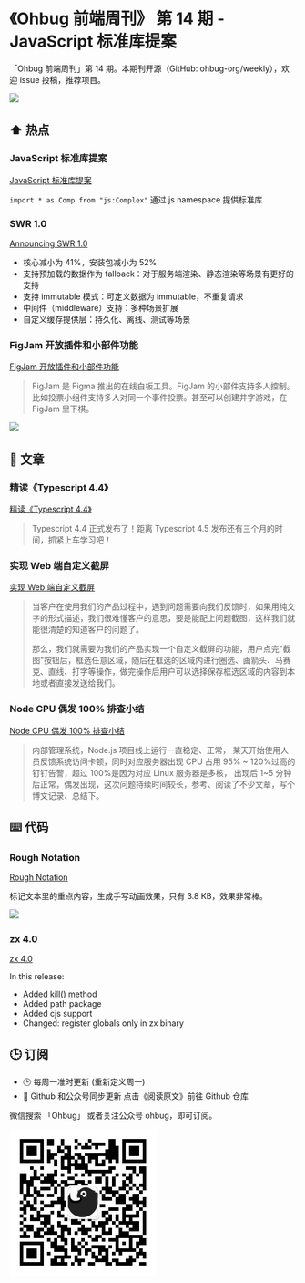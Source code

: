 # 《Ohbug 前端周刊》 第 14 期 - JavaScript 标准库提案

「Ohbug 前端周刊」第 14 期。本期刊开源（GitHub: ohbug-org/weekly），欢迎 issue 投稿，推荐项目。

![](https://images.unsplash.com/photo-1530679361860-63f81c6e9268?ixid=MnwxMjA3fDB8MHxwaG90by1wYWdlfHx8fGVufDB8fHx8&ixlib=rb-1.2.1&auto=format&fit=crop&w=2100&q=80)

## ⬆️ 热点

### JavaScript 标准库提案

[JavaScript 标准库提案](https://github.com/tc39/proposal-built-in-modules)

`import * as Comp from "js:Complex"` 通过 js namespace 提供标准库

### SWR 1.0

[Announcing SWR 1.0](https://swr.vercel.app/blog/swr-v1)

- 核心减小为 41%，安装包减小为 52%
- 支持预加载的数据作为 fallback：对于服务端渲染、静态渲染等场景有更好的支持
- 支持 immutable 模式：可定义数据为 immutable，不重复请求
- 中间件（middleware）支持：多种场景扩展
- 自定义缓存提供层：持久化、离线、测试等场景

### FigJam 开放插件和小部件功能

[FigJam 开放插件和小部件功能](https://www.figma.com/blog/bringing-the-power-of-our-open-platform-to-figjam/)

> FigJam 是 Figma 推出的在线白板工具。FigJam 的小部件支持多人控制。比如投票小组件支持多人对同一个事件投票。甚至可以创建井字游戏，在 FigJam 里下棋。

![](https://www.yuque.com/api/filetransfer/images?url=https%3A%2F%2Fupload-images.jianshu.io%2Fupload_images%2F5089-cf2d941f6458917d.png%3FimageMogr2%2Fauto-orient%2Fstrip%257CimageView2%2F2%2Fw%2F1240&sign=a103704c16d8ded0eec7ae62c3aae9a6a89ea223793378955489bed2daa6605d)

## 📝 文章

### 精读《Typescript 4.4》

[精读《Typescript 4.4》](https://juejin.cn/post/7002035805057187854?share_token=d93e0427-b156-4e5e-91c1-1d1dbe9202af)

> Typescript 4.4 正式发布了！距离 Typescript 4.5 发布还有三个月的时间，抓紧上车学习吧！

### 实现 Web 端自定义截屏

[实现 Web 端自定义截屏](https://mp.weixin.qq.com/s/RynHyduQczujpnLwuZ2FaA)

> 当客户在使用我们的产品过程中，遇到问题需要向我们反馈时，如果用纯文字的形式描述，我们很难懂客户的意思，要是能配上问题截图，这样我们就能很清楚的知道客户的问题了。
>
> 那么，我们就需要为我们的产品实现一个自定义截屏的功能，用户点完"截图"按钮后，框选任意区域，随后在框选的区域内进行圈选、画箭头、马赛克、直线、打字等操作，做完操作后用户可以选择保存框选区域的内容到本地或者直接发送给我们。

### Node CPU 偶发 100% 排查小结

[Node CPU 偶发 100% 排查小结](https://segmentfault.com/a/1190000040475545)

> 内部管理系统，Node.js 项目线上运行一直稳定、正常， 某天开始使用人员反馈系统访问卡顿，同时对应服务器出现 CPU 占用 95% ~ 120%过高的钉钉告警，超过 100%是因为对应 Linux 服务器是多核， 出现后 1~5 分钟后正常，偶发出现，这次问题持续时间较长，参考、阅读了不少文章，写个博文记录、总结下。

## ⌨️ 代码

### Rough Notation

[Rough Notation](https://github.com/rough-stuff/rough-notation)

标记文本里的重点内容，生成手写动画效果，只有 3.8 KB，效果非常棒。

![](https://camo.githubusercontent.com/464dda887092c2d30e9afa0e0f2646d988103ef8dfd1927c4b8bf51b99afe2ca/687474703a2f2f71696e69752e6761666174612e636f6d2f323032312d30382d30352d556e7469746c6564253230322e706e673f696d61676556696577322f322f772f363030)

### zx 4.0

[zx 4.0](https://github.com/google/zx/releases/tag/4.0.0)

In this release:

- Added kill() method
- Added path package
- Added cjs support
- Changed: register globals only in zx binary

## 🕒 订阅

- 🕒 每周一准时更新 (重新定义周一)
- 👋 Github 和公众号同步更新 点击《阅读原文》前往 Github 仓库

微信搜索 「Ohbug」 或者关注公众号 ohbug，即可订阅。

![](https://raw.githubusercontent.com/ohbug-org/weekly/main/qrcode.jpg)
